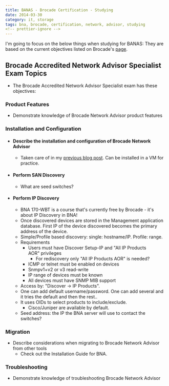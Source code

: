 ```yaml
---
title: BANAS - Brocade Certification - Studying
date: 2014-03-30
category: it, storage
tags: bna, brocade, certification, network, advisor, studying
<!-- prettier-ignore -->
---
```


I'm going to focus on the below things when studying for BANAS: They are based
on the current objectives listed on Brocade's
[page](http://www.brocade.com/education/certification-accreditation/accredited-network-advisor-specialist/index.page "http://www.brocade.com/education/certification-accreditation/accredited-network-advisor-specialist/index.page").

## Brocade Accredited Network Advisor Specialist Exam Topics

- The Brocade Accredited Network Advisor Specialist exam has these objectives:

### Product Features

- Demonstrate knowledge of Brocade Network Advisor product features

### Installation and Configuration

- #### Describe the installation and configuration of Brocade Network Advisor

  - Taken care of in my
    [previous blog post](https://www.guldmyr.com/banas-brocade-accredited-network-advisor-specialist/).
    Can be installed in a VM for practice.

- #### Perform SAN Discovery

  - What are seed switches?

- #### Perform IP Discovery

  - BNA 170-WBT is a course that's currently free by Brocade - it's about IP
    Discovery in BNA!
  - Once discovered devices are stored in the Management application database.
    First IP of the device discovered becomes the primary address of the device.
  - Simple/Profile based discovery: single: hostname/IP. Profile: range.
  - Requirements
    - Users must have Discover Setup-IP and "All IP Products AOR" privileges
      - For rediscovery only "All IP Products AOR" is needed?
    - ICMP or telnet must be enabled on devices
    - Snmpv1+v2 or v3 read-write
    - IP range of devices must be known
    - All devices must have SNMP MIB support
  - Access by: "Discover -> IP Products".
  - One can add default username/password. One can add several and it tries the
    default and then the rest..
  - It uses OIDs to select products to include/exclude.
    - Cisco/Juniper are available by default.
  - Seed address: the IP the BNA server will use to contact the switches?

### Migration

- Describe considerations when migrating to Brocade Network Advisor from other
  tools
  - Check out the Installation Guide for BNA.

### Troubleshooting

- Demonstrate knowledge of troubleshooting Brocade Network Advisor
